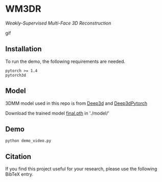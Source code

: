 # WM3DR
*Weakly-Supervised Multi-Face 3D Reconstruction*

gif

## Installation

To run the demo, the following requirements are needed.
```
pytorch >= 1.4
pytorch3d
```

## Model
3DMM model used in this repo is from [Deep3d](https://github.com/microsoft/Deep3DFaceReconstruction) and [Deep3dPytorch](https://github.com/changhongjian/Deep3DFaceReconstruction-pytorch)

Download the trained model [final.pth](https://drive.google.com/file/d/1Rx76Q2pkinxY8T5EtGHyc8bqlZhSYWtf/view?usp=sharing) in './model/'

## Demo
```
python demo_video.py
```

## Citation

If you find this project useful for your research, please use the following BibTeX entry.
